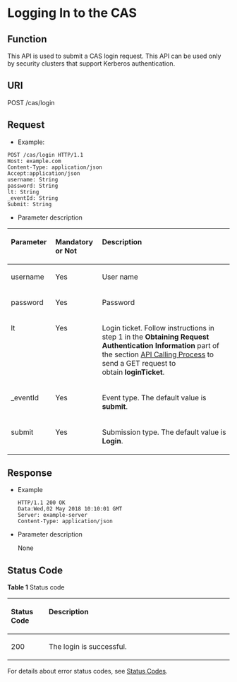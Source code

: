 # Logging In to the CAS<a name="EN-US_TOPIC_0220024723"></a>

## Function<a name="en-us_topic_0125376251_section117081433155319"></a>

This API is used to submit a CAS login request. This API can be used only by security clusters that support Kerberos authentication.

## URI<a name="en-us_topic_0125376251_sdf9aaecf112841708e5dce8abfdb5ef4"></a>

POST /cas/login

## Request<a name="en-us_topic_0125376251_s5638694e0ef44845af6169cdd3eb9040"></a>

-   Example:

```
POST /cas/login HTTP/1.1
Host: example.com
Content-Type: application/json
Accept:application/json
username: String
password: String
lt: String
_eventId: String
Submit: String
```

-   Parameter description

<a name="en-us_topic_0125376251_en-us_topic_0110839907_table13129592"></a>
<table><thead align="left"><tr id="en-us_topic_0125376251_en-us_topic_0110839907_row45356064"><th class="cellrowborder" valign="top" width="20%" id="mcps1.1.4.1.1"><p id="en-us_topic_0125376251_en-us_topic_0110839907_p49962569"><a name="en-us_topic_0125376251_en-us_topic_0110839907_p49962569"></a><a name="en-us_topic_0125376251_en-us_topic_0110839907_p49962569"></a><strong id="en-us_topic_0125376251_b162774213314533_1"><a name="en-us_topic_0125376251_b162774213314533_1"></a><a name="en-us_topic_0125376251_b162774213314533_1"></a>Parameter</strong></p>
</th>
<th class="cellrowborder" valign="top" width="21%" id="mcps1.1.4.1.2"><p id="en-us_topic_0125376251_en-us_topic_0110839907_p20436323"><a name="en-us_topic_0125376251_en-us_topic_0110839907_p20436323"></a><a name="en-us_topic_0125376251_en-us_topic_0110839907_p20436323"></a>Mandatory or Not</p>
</th>
<th class="cellrowborder" valign="top" width="59%" id="mcps1.1.4.1.3"><p id="en-us_topic_0125376251_en-us_topic_0110839907_p53775824"><a name="en-us_topic_0125376251_en-us_topic_0110839907_p53775824"></a><a name="en-us_topic_0125376251_en-us_topic_0110839907_p53775824"></a><strong id="en-us_topic_0125376251_b842352706134712"><a name="en-us_topic_0125376251_b842352706134712"></a><a name="en-us_topic_0125376251_b842352706134712"></a>Description</strong></p>
</th>
</tr>
</thead>
<tbody><tr id="en-us_topic_0125376251_en-us_topic_0110839907_row60874484"><td class="cellrowborder" valign="top" width="20%" headers="mcps1.1.4.1.1 "><p id="en-us_topic_0125376251_en-us_topic_0110839907_p31886201"><a name="en-us_topic_0125376251_en-us_topic_0110839907_p31886201"></a><a name="en-us_topic_0125376251_en-us_topic_0110839907_p31886201"></a>username</p>
</td>
<td class="cellrowborder" valign="top" width="21%" headers="mcps1.1.4.1.2 "><p id="en-us_topic_0125376251_en-us_topic_0110839907_p32645511"><a name="en-us_topic_0125376251_en-us_topic_0110839907_p32645511"></a><a name="en-us_topic_0125376251_en-us_topic_0110839907_p32645511"></a>Yes</p>
</td>
<td class="cellrowborder" valign="top" width="59%" headers="mcps1.1.4.1.3 "><p id="en-us_topic_0125376251_en-us_topic_0110839907_p10131777"><a name="en-us_topic_0125376251_en-us_topic_0110839907_p10131777"></a><a name="en-us_topic_0125376251_en-us_topic_0110839907_p10131777"></a>User name</p>
</td>
</tr>
<tr id="en-us_topic_0125376251_en-us_topic_0110839907_row24077135"><td class="cellrowborder" valign="top" width="20%" headers="mcps1.1.4.1.1 "><p id="en-us_topic_0125376251_en-us_topic_0110839907_p4090907"><a name="en-us_topic_0125376251_en-us_topic_0110839907_p4090907"></a><a name="en-us_topic_0125376251_en-us_topic_0110839907_p4090907"></a>password</p>
</td>
<td class="cellrowborder" valign="top" width="21%" headers="mcps1.1.4.1.2 "><p id="en-us_topic_0125376251_en-us_topic_0110839907_p62928011"><a name="en-us_topic_0125376251_en-us_topic_0110839907_p62928011"></a><a name="en-us_topic_0125376251_en-us_topic_0110839907_p62928011"></a>Yes</p>
</td>
<td class="cellrowborder" valign="top" width="59%" headers="mcps1.1.4.1.3 "><p id="en-us_topic_0125376251_en-us_topic_0110839907_p26299090"><a name="en-us_topic_0125376251_en-us_topic_0110839907_p26299090"></a><a name="en-us_topic_0125376251_en-us_topic_0110839907_p26299090"></a>Password</p>
</td>
</tr>
<tr id="en-us_topic_0125376251_row0125122520168"><td class="cellrowborder" valign="top" width="20%" headers="mcps1.1.4.1.1 "><p id="en-us_topic_0125376251_p11125192518165"><a name="en-us_topic_0125376251_p11125192518165"></a><a name="en-us_topic_0125376251_p11125192518165"></a>lt</p>
</td>
<td class="cellrowborder" valign="top" width="21%" headers="mcps1.1.4.1.2 "><p id="en-us_topic_0125376251_p212511253169"><a name="en-us_topic_0125376251_p212511253169"></a><a name="en-us_topic_0125376251_p212511253169"></a>Yes</p>
</td>
<td class="cellrowborder" valign="top" width="59%" headers="mcps1.1.4.1.3 "><p id="en-us_topic_0125376251_p15316853183015"><a name="en-us_topic_0125376251_p15316853183015"></a><a name="en-us_topic_0125376251_p15316853183015"></a>Login ticket. Follow instructions in step 1 in the <span class="parmname" id="en-us_topic_0125376251_parmname618076927165330"><a name="en-us_topic_0125376251_parmname618076927165330"></a><a name="en-us_topic_0125376251_parmname618076927165330"></a><b>Obtaining Request Authentication Information</b></span>&nbsp;part of the section&nbsp;<a href="api-calling-process.md#EN-US_TOPIC_0220024720">API Calling Process</a>&nbsp;to send a GET request to obtain&nbsp;<strong id="en-us_topic_0125376251_b842352706165534"><a name="en-us_topic_0125376251_b842352706165534"></a><a name="en-us_topic_0125376251_b842352706165534"></a>loginTicket</strong>.</p>
</td>
</tr>
<tr id="en-us_topic_0125376251_row8764725151619"><td class="cellrowborder" valign="top" width="20%" headers="mcps1.1.4.1.1 "><p id="en-us_topic_0125376251_p187641259167"><a name="en-us_topic_0125376251_p187641259167"></a><a name="en-us_topic_0125376251_p187641259167"></a>_eventId</p>
</td>
<td class="cellrowborder" valign="top" width="21%" headers="mcps1.1.4.1.2 "><p id="en-us_topic_0125376251_p2076413254161"><a name="en-us_topic_0125376251_p2076413254161"></a><a name="en-us_topic_0125376251_p2076413254161"></a>Yes</p>
</td>
<td class="cellrowborder" valign="top" width="59%" headers="mcps1.1.4.1.3 "><p id="en-us_topic_0125376251_p97646253162"><a name="en-us_topic_0125376251_p97646253162"></a><a name="en-us_topic_0125376251_p97646253162"></a>Event type. The default value is <strong id="en-us_topic_0125376251_b842352706165548"><a name="en-us_topic_0125376251_b842352706165548"></a><a name="en-us_topic_0125376251_b842352706165548"></a>submit</strong>.</p>
</td>
</tr>
<tr id="en-us_topic_0125376251_row19185726191614"><td class="cellrowborder" valign="top" width="20%" headers="mcps1.1.4.1.1 "><p id="en-us_topic_0125376251_p10185152619161"><a name="en-us_topic_0125376251_p10185152619161"></a><a name="en-us_topic_0125376251_p10185152619161"></a>submit</p>
</td>
<td class="cellrowborder" valign="top" width="21%" headers="mcps1.1.4.1.2 "><p id="en-us_topic_0125376251_p018517267166"><a name="en-us_topic_0125376251_p018517267166"></a><a name="en-us_topic_0125376251_p018517267166"></a>Yes</p>
</td>
<td class="cellrowborder" valign="top" width="59%" headers="mcps1.1.4.1.3 "><p id="en-us_topic_0125376251_p191851926151618"><a name="en-us_topic_0125376251_p191851926151618"></a><a name="en-us_topic_0125376251_p191851926151618"></a>Submission type. The default value is <strong id="en-us_topic_0125376251_b84235270616560"><a name="en-us_topic_0125376251_b84235270616560"></a><a name="en-us_topic_0125376251_b84235270616560"></a>Login</strong>.</p>
</td>
</tr>
</tbody>
</table>

## Response<a name="en-us_topic_0125376251_s1f994bcec3664deab9024db0ad17b4ca"></a>

-   Example

    ```
    HTTP/1.1 200 OK
    Data:Wed,02 May 2018 10:10:01 GMT
    Server: example-server
    Content-Type: application/json
    ```

-   Parameter description

    None


## Status Code<a name="en-us_topic_0125376251_section1090133331415"></a>

**Table  1**  Status code

<a name="en-us_topic_0125376251_table2979011121511"></a>
<table><thead align="left"><tr id="en-us_topic_0125376251_row3981161161515"><th class="cellrowborder" valign="top" width="17%" id="mcps1.2.3.1.1"><p id="en-us_topic_0125376251_p398115116158"><a name="en-us_topic_0125376251_p398115116158"></a><a name="en-us_topic_0125376251_p398115116158"></a>Status Code</p>
</th>
<th class="cellrowborder" valign="top" width="83%" id="mcps1.2.3.1.2"><p id="en-us_topic_0125376251_p1798121191515"><a name="en-us_topic_0125376251_p1798121191515"></a><a name="en-us_topic_0125376251_p1798121191515"></a>Description</p>
</th>
</tr>
</thead>
<tbody><tr id="en-us_topic_0125376251_row69813112155"><td class="cellrowborder" valign="top" width="17%" headers="mcps1.2.3.1.1 "><p id="en-us_topic_0125376251_p698113117157"><a name="en-us_topic_0125376251_p698113117157"></a><a name="en-us_topic_0125376251_p698113117157"></a>200</p>
</td>
<td class="cellrowborder" valign="top" width="83%" headers="mcps1.2.3.1.2 "><p id="en-us_topic_0125376251_p7981131116153"><a name="en-us_topic_0125376251_p7981131116153"></a><a name="en-us_topic_0125376251_p7981131116153"></a>The login is successful.</p>
</td>
</tr>
</tbody>
</table>

For details about error status codes, see  [Status Codes](status-codes.md).

